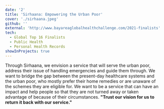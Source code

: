```yaml
---
date: '2'
title: 'Sirhaana: Empowering the Urban Poor'
cover: './sirhaana.jpeg'
github: ''
external: 'http://www.bayareaglobalhealthchallenge.com/2021-finalists'
tech:
  - Global Top 16 Finalists
  - Public Health
  - Personal Health Records
showInProjects: true
---
```


Through Sirhaana, we envision a service that will serve the urban poor, address their issue of handling emergencies and guide them through. We want to bridge the gap between the present-day healthcare systems and the urban poor, who mostly prefer their home remedies or are unaware of the schemes they are eligible for. We want to be a service that can have an impact and help people so that they are not turned away or taken advantage of because of their circumstances.
<b>"Trust our vision for us to return it back with our service."</b>
